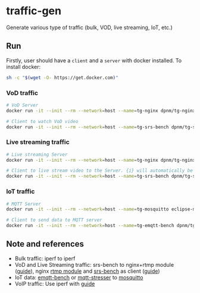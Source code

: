 # traffic-gen
Generate various type of traffic (bulk, VOD, live streaming, IoT, etc.)

## Run
Firstly, user should have a `client` and a `server` with docker installed. To install docker:
```bash
sh -c "$(wget -O- https://get.docker.com)"
```
### VoD traffic

```bash
# VoD Server
docker run -it --init --rm --network=host --name=tg-nginx dpnm/tg-nginx

# Client to watch VoD video
docker run -it --init --rm --network=host --name=tg-srs-bench dpnm/tg-srs-bench ./rtmp_play.sh -c <NUM_CONNECTIONS> -r rtmp://<SERVER_IP>/vod/bbb.mp4
```
### Live streaming traffic
```bash
# Live streaming Server
docker run -it --init --rm --network=host --name=tg-nginx dpnm/tg-nginx

# Client to live stream video to the Server. {i} will automatically be set from 0 to <NUM_CONNECTIONS>
docker run -it --init --rm --network=host --name=tg-srs-bench dpnm/tg-srs-bench ./rtmp_publish.sh -c <NUM_CONNECTIONS> -r rtmp://<SERVER_IP>/live/test_{i}
```
### IoT traffic
```bash
# MQTT Server
docker run -it --init --rm --network=host --name=tg-mosquitto eclipse-mosquitto

# Client to send data to MQTT server
docker run -it --init --rm --network=host --name=tg-emqtt-bench dpnm/tg-emqtt-bench pub -I 0.1 -t bench/%c -c <NUM_CONNECTIONS> tcp://<SERVER_IP>:1883
```

## Note and references
- Bulk traffic: iperf to iperf
- VoD and Live Streaming traffic: srs-bench to nginx+rtmp module ([guide](https://docs.peer5.com/guides/setting-up-hls-live-streaming-server-using-nginx/)), nginx [rtmp module](https://github.com/sergey-dryabzhinsky/nginx-rtmp-module) and [srs-bench](https://github.com/ossrs/srs-bench) as client ([guide](https://hardelm.github.io/2017/07/11/srs-bench%E5%AE%89%E8%A3%85%E4%B8%8E%E4%BD%BF%E7%94%A8))
- IoT data: [emqtt-bench](https://github.com/emqx/emqtt-bench) or [mqtt-stresser](https://github.com/inovex/mqtt-stresser) to [mosquitto](https://github.com/eclipse/mosquitto)
- VoIP traffic: Use iperf with [guide](http://wiki.innovaphone.com/index.php?title=Howto:Network_VoIP_Readiness_Test)



